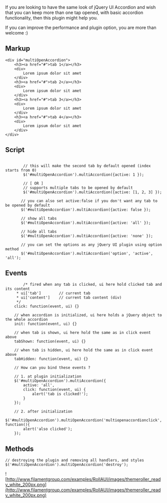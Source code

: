 If you are looking to have the same look of jQuery UI Accordion and wish that you can keep more than one tap opened, with basic accordion functionality, then this plugin might help you.

If you can improve the performance and plugin option, you are more than welcome :)

## Markup ##
```
<div id="multiOpenAccordion">
	<h3><a href="#">tab 1</a></h3>
	<div>
		Lorem ipsum dolor sit amet
	</div>
	<h3><a href="#">tab 2</a></h3>
	<div>
		Lorem ipsum dolor sit amet
	</div>
	<h3><a href="#">tab 3</a></h3>
	<div>
		Lorem ipsum dolor sit amet
	</div>
	<h3><a href="#">tab 4</a></h3>
	<div>
		Lorem ipsum dolor sit amet
	</div>
</div>
```

## Script ##
```

        // this will make the second tab by default opened (index starts from 0)
        $('#multiOpenAccordion').multiAccordion({active: 1 }); 

        // [ OR ]
        // supports multiple tabs to be opened by default
        $('#multiOpenAccordion').multiAccordion({active: [1, 2, 3] }); 

       // you can also set active:false if you don't want any tab to be opened by default
       $('#multiOpenAccordion').multiAccordion({active: false });
	   
	   // show all tabs
	   $('#multiOpenAccordion').multiAccordion({active: 'all' });
	   
	   // hide all tabs
	   $('#multiOpenAccordion').multiAccordion({active: 'none' });
	   
	   // you can set the options as any jQuery UI plugin using option method
	   $('#multiOpenAccordion').multiAccordion('option', 'active', 'all');
```

## Events ##
```
        /* fired when any tab is clicked, ui here hold clicked tab and its content
	 * ui['tab'] 		// current tab
	 * ui['content'] 	// current tab content (div)
	 */
	click: function(event, ui) {}
	
	// when accordion is initialized, ui here holds a jQuery object to the whole accordion
	init: function(event, ui) {}
	
	// when tab is shown, ui here hold the same as in click event above
	tabShown: function(event, ui) {}
	
	// when tab is hidden, ui here hold the same as in click event above
	tabHidden: function(event, ui) {}
	
	// How can you bind these events ?
	 
	// 1. at plugin initialization
	$('#multiOpenAccordion').multiAccordion({
		active: 'all',
		click: function(event, ui) {
			alert('tab is clicked!');
		}
	});
	
	// 2. after initialization
	$('#multiOpenAccordion').multiOpenAccordion('multiopenaccordionclick', function(){
		alert('also clicked');
	});
```

## Methods ##
```
// destroying the plugin and removing all handlers, and styles
$('#multiOpenAccordion').multiOpenAccordion('destroy');
```

![http://www.filamentgroup.com/examples/RollAUI/images/themeroller_ready_white_200px.png](http://www.filamentgroup.com/examples/RollAUI/images/themeroller_ready_white_200px.png)
